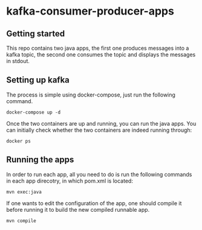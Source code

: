 # kafka-consumer-producer-apps

## Getting started

This repo contains two java apps, the first one produces messages into a kafka topic, the second one consumes the topic and displays the messages in stdout.

## Setting up kafka

The process is simple using docker-compose, just run the following command.

```
docker-compose up -d
```

Once the two containers are up and running, you can run the java apps.
You can initially check whether the two containers are indeed running through:

```
docker ps
````

## Running the apps

In order to run each app, all you need to do is run the following commands in each app direcotry, in which pom.xml is located:

```
mvn exec:java
```


If one wants to edit the configuration of the app, one should compile it before running it to build the new compiled runnable app.

```
mvn compile
```

